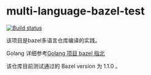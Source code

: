 # multi-language-bazel-test

[![Build status](https://badge.buildkite.com/0bcfe58b6f5741aacb09b12485969ba7a1205955a45b53e854.svg)](https://buildkite.com/bazelfuns/multi-language-bazel-test)

该项目是bazel多语言仓库编译的实践。

Golang 详细参考[Golang 项目 bazel 指北](https://snxq.github.io/%E6%8A%80%E6%9C%AF/2018/11/19/Golang%E9%A1%B9%E7%9B%AEbazel%E6%8C%87%E5%8C%97.html)

该仓库目前测试通过的 Bazel version 为 1.1.0 。
